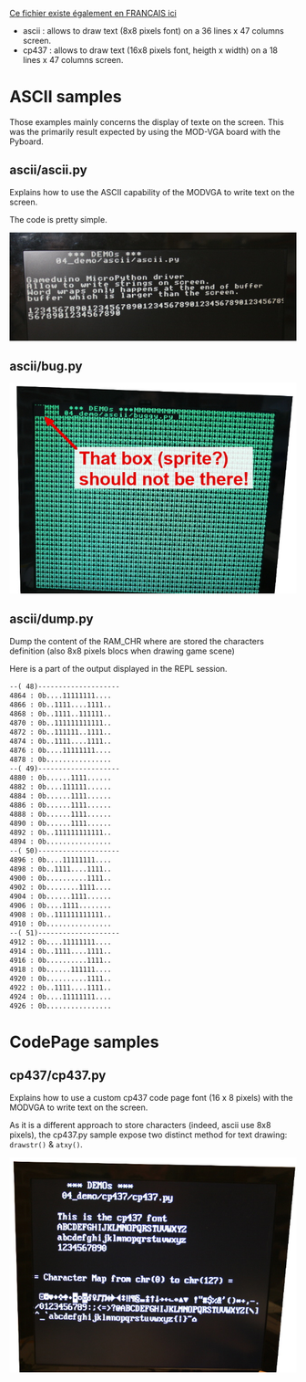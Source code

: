 [Ce fichier existe également en FRANCAIS ici](README.md)

* ascii : allows to draw text (8x8 pixels font) on a 36 lines x 47 columns screen.
* cp437 : allows to draw text (16x8 pixels font, heigth x width) on a 18 lines x 47 columns screen.

# ASCII samples

Those examples mainly concerns the display of texte on the screen. This was the primarily result expected by using the MOD-VGA board with the Pyboard.

## ascii/ascii.py
Explains how to use the ASCII capability of the MODVGA to write text on the screen.

The code is pretty simple.

![Results of ascii.py script](ascii.jpg)

## ascii/bug.py

![Bug display with ascii mode](ascii_buggy.jpg)

## ascii/dump.py
Dump the content of the RAM_CHR where are stored the characters definition (also
	8x8 pixels blocs when drawing game scene)

Here is a part of the output displayed in the REPL session.
```
--( 48)--------------------
4864 : 0b....11111111....
4866 : 0b..1111....1111..
4868 : 0b..1111..111111..
4870 : 0b..111111111111..
4872 : 0b..111111..1111..
4874 : 0b..1111....1111..
4876 : 0b....11111111....
4878 : 0b................
--( 49)--------------------
4880 : 0b......1111......
4882 : 0b....111111......
4884 : 0b......1111......
4886 : 0b......1111......
4888 : 0b......1111......
4890 : 0b......1111......
4892 : 0b..111111111111..
4894 : 0b................
--( 50)--------------------
4896 : 0b....11111111....
4898 : 0b..1111....1111..
4900 : 0b..........1111..
4902 : 0b........1111....
4904 : 0b......1111......
4906 : 0b....1111........
4908 : 0b..111111111111..
4910 : 0b................
--( 51)--------------------
4912 : 0b....11111111....
4914 : 0b..1111....1111..
4916 : 0b..........1111..
4918 : 0b......111111....
4920 : 0b..........1111..
4922 : 0b..1111....1111..
4924 : 0b....11111111....
4926 : 0b................
```

# CodePage samples

## cp437/cp437.py
Explains how to use a custom cp437 code page font (16 x 8 pixels) with the MODVGA to write text on the screen.

As it is a different approach to store characters (indeed, ascii use 8x8 pixels), the cp437.py sample expose two distinct method for text drawing: `drawstr()` & `atxy()`.

![Results of cp437.py script](cp437.jpg)
